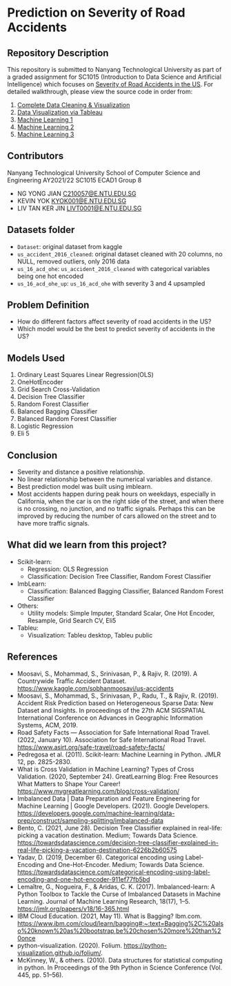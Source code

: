 # Prediction on Severity of Road Accidents

## Repository Description

This repository is submitted to Nanyang Technological University as part of a graded assignment for SC1015 (Introduction to Data Science and Artificial Intelligence) which focuses on [Severity of Road Accidents in the US](https://www.kaggle.com/datasets/sobhanmoosavi/us-accidents). For detailed walkthrough, please view the source code in order from:

1. [Complete Data Cleaning & Visualization]()
2. [Data Visualization via Tableau]()
3. [Machine Learning 1]()
4. [Machine Learning 2]()
5. [Machine Learning 3]()

## Contributors
Nanyang Technological University School of Computer Science and Engineering
AY2021/22 SC1015 ECAD1 Group 8

- NG YONG JIAN C210057@E.NTU.EDU.SG
- KEVIN YOK KYOK001@E.NTU.EDU.SG
- LIV TAN KER JIN LIVT0001@E.NTU.EDU.SG

## Datasets folder
- `Dataset`: original dataset from kaggle
- `us_accident_2016_cleaned`: original dataset cleaned with 20 columns, no NULL, removed outliers, only 2016 data
- `us_16_acd_ohe`: `us_accident_2016_cleaned` with categorical variables being one hot encoded  
- `us_16_acd_ohe_up`: `us_16_acd_ohe` with severity 3 and 4 upsampled

## Problem Definition
- How do different factors affect severity of road accidents in the US?
- Which model would be the best to predict severity of accidents in the US?

## Models Used
1. Ordinary Least Squares Linear Regression(OLS)
2. OneHotEncoder
3. Grid Search Cross-Validation
4. Decision Tree Classifier
5. Random Forest Classifier
6. Balanced Bagging Classifier
7. Balanced Random Forest Classifier
8. Logistic Regression
9. Eli 5

## Conclusion
- Severity and distance a positive relationship.
- No linear relationship between the numerical variables and distance.
- Best prediction model was built using imblearn.
- Most accidents happen during peak hours on weekdays, especially in California, when the car is on the right side of the street, and when there is no crossing, no junction, and no traffic signals. Perhaps this can be improved by reducing the number of cars allowed on the street and to have more traffic signals.

## What did we learn from this project?
- Scikit-learn:
  - Regression: OLS Regression
  - Classification: Decision Tree Classifier, Random Forest Classifier
- ImbLearn:
  - Classification: Balanced Bagging Classifier, Balanced Random Forest Classifier
- Others:
  - Utility models: Simple Imputer, Standard Scalar, One Hot Encoder, Resample, Grid Search CV, Eli5
- Tableu:
  - Visualization: Tableu desktop, Tableu public

## References
- Moosavi, S., Mohammad, S., Srinivasan, P., & Rajiv, R. (2019). A Countrywide Traffic Accident Dataset. https://www.kaggle.com/sobhanmoosavi/us-accidents ​
- Moosavi, S., Mohammad, S., Srinivasan, P., Radu, T., & Rajiv, R. (2019). Accident Risk Prediction based on Heterogeneous Sparse Data: New Dataset and Insights. In proceedings of the 27th ACM SIGSPATIAL International Conference on Advances in Geographic Information Systems, ACM, 2019. ​
- Road Safety Facts — Association for Safe International Road Travel. (2022, January 10). Association for Safe International Road Travel. https://www.asirt.org/safe-travel/road-safety-facts/ ​
- Pedregosa et al. (2011). Scikit-learn: Machine Learning in Python. JMLR 12, pp. 2825-2830.‌​
- What is Cross Validation in Machine Learning? Types of Cross Validation. (2020, September 24). GreatLearning Blog: Free Resources What Matters to Shape Your Career! https://www.mygreatlearning.com/blog/cross-validation/ ​
- Imbalanced Data  |  Data Preparation and Feature Engineering for Machine Learning  |  Google Developers. (2021). Google Developers. https://developers.google.com/machine-learning/data-prep/construct/sampling-splitting/imbalanced-data ​
- Bento, C. (2021, June 28). Decision Tree Classifier explained in real-life: picking a vacation destination. Medium; Towards Data Science. https://towardsdatascience.com/decision-tree-classifier-explained-in-real-life-picking-a-vacation-destination-6226b2b60575 ​
- Yadav, D. (2019, December 6). Categorical encoding using Label-Encoding and One-Hot-Encoder. Medium; Towards Data Science. https://towardsdatascience.com/categorical-encoding-using-label-encoding-and-one-hot-encoder-911ef77fb5bd ​
- Lemaître, G., Nogueira, F., & Aridas, C. K. (2017). Imbalanced-learn: A Python Toolbox to Tackle the Curse of Imbalanced Datasets in Machine Learning. Journal of Machine Learning Research, 18(17), 1–5. https://jmlr.org/papers/v18/16-365.html ​
- IBM Cloud Education. (2021, May 11). What is Bagging? Ibm.com. https://www.ibm.com/cloud/learn/bagging#:~:text=Bagging%2C%20also%20known%20as%20bootstrap,be%20chosen%20more%20than%20once ​
- python-visualization. (2020). Folium. https://python-visualization.github.io/folium/. ​
- McKinney, W., & others. (2010). Data structures for statistical computing in python. In Proceedings of the 9th Python in Science Conference (Vol. 445, pp. 51–56).​

